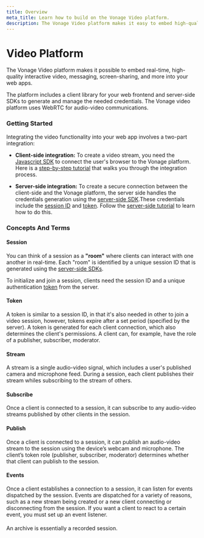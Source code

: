 ```yaml
---
title: Overview
meta_title: Learn how to build on the Vonage Video platform.
description: The Vonage Video platform makes it easy to embed high-quality interactive video, voice, messaging, and screen sharing into web and mobile apps.
---
```

<!-- OpenTok-TODO: add mobile reference -->
# Video Platform

The Vonage Video platform makes it possible to embed real-time, high-quality interactive video, messaging, screen-sharing, and more into your web apps.

The platform includes a client library for your web frontend and server-side SDKs to generate and manage the needed credentials.
The Vonage video platform uses WebRTC for audio-video communications.

### Getting Started

Integrating the video functionality into your web app involves a two-part integration:

- **Client-side integration:** To create a video stream, you need the [Javascript SDK](/video/resources#client-sdk) to connect the user's browser to the Vonage platform. Here is a [step-by-step tutorial](/video/tutorials/create-video-conferencing-app) that walks you through the integration process.

- **Server-side integration:** To create a secure connection between the client-side and the Vonage platform, the server side handles the credentials generation using the [server-side SDK](/video/resources#server-sdk).These credentials include the [session ID](/video/overview#session) and [token](/video/overview#token).
Follow the [server-side tutorial](/video/tutorials/server-side-setup) to learn how to do this.

### Concepts And Terms

#### Session

You can think of a session as a **"room"** where clients can interact with one another in real-time. Each "room" is identified by a unique session ID that is generated using the [server-side SDKs](/video/resources#server-sdk).

To initialize and join a session, clients need the session ID and a unique authentication [token](/video/overview#token) from the server.

#### Token

A token is similar to a session ID, in that it's also needed in other to join a video session, however, tokens expire after a set period (specified by the server). A token is generated for each client connection, which also determines the client's permissions. A client can, for example, have the role of a publisher, subscriber, moderator.

#### Stream

A stream is a single audio-video signal, which includes a user's published camera and microphone feed. During a session, each client publishes their stream whiles subscribing to the stream of others.

#### Subscribe

Once a client is connected to a session, it can subscribe to any audio-video streams published by other clients in the session.

#### Publish

Once a client is connected to a session, it can publish an audio-video stream to the session using the device’s webcam and microphone. The client’s token role (publisher, subscriber, moderator) determines whether that client can publish to the session.

#### Events

Once a client establishes a connection to a session, it can listen for events dispatched by the session. Events are dispatched for a variety of reasons, such as a new stream being created or a new client connecting or disconnecting from the session. If you want a client to react to a certain event, you must set up an event listener.

####
An archive is essentially a recorded session.
